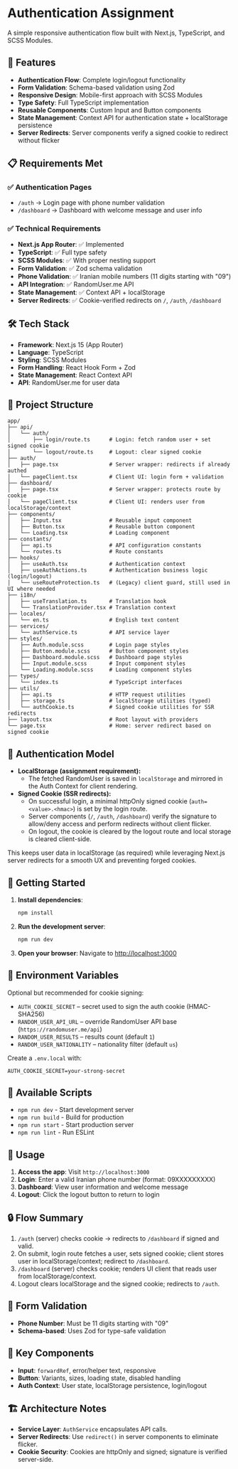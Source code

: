 # Authentication Assignment

A simple responsive authentication flow built with Next.js, TypeScript, and SCSS Modules.

## 🚀 Features

- **Authentication Flow**: Complete login/logout functionality
- **Form Validation**: Schema-based validation using Zod
- **Responsive Design**: Mobile-first approach with SCSS Modules
- **Type Safety**: Full TypeScript implementation
- **Reusable Components**: Custom Input and Button components
- **State Management**: Context API for authentication state + localStorage persistence
- **Server Redirects**: Server components verify a signed cookie to redirect without flicker

## 📋 Requirements Met

### ✅ Authentication Pages

- `/auth` → Login page with phone number validation
- `/dashboard` → Dashboard with welcome message and user info

### ✅ Technical Requirements

- **Next.js App Router**: ✅ Implemented
- **TypeScript**: ✅ Full type safety
- **SCSS Modules**: ✅ With proper nesting support
- **Form Validation**: ✅ Zod schema validation
- **Phone Validation**: ✅ Iranian mobile numbers (11 digits starting with "09")
- **API Integration**: ✅ RandomUser.me API
- **State Management**: ✅ Context API + localStorage
- **Server Redirects**: ✅ Cookie-verified redirects on `/`, `/auth`, `/dashboard`

## 🛠 Tech Stack

- **Framework**: Next.js 15 (App Router)
- **Language**: TypeScript
- **Styling**: SCSS Modules
- **Form Handling**: React Hook Form + Zod
- **State Management**: React Context API
- **API**: RandomUser.me for user data

## 📁 Project Structure

```
app/
├── api/
│   └── auth/
│       ├── login/route.ts      # Login: fetch random user + set signed cookie
│       └── logout/route.ts     # Logout: clear signed cookie
├── auth/
│   ├── page.tsx                # Server wrapper: redirects if already authed
│   └── pageClient.tsx          # Client UI: login form + validation
├── dashboard/
│   ├── page.tsx                # Server wrapper: protects route by cookie
│   └── pageClient.tsx          # Client UI: renders user from localStorage/context
├── components/
│   ├── Input.tsx               # Reusable input component
│   ├── Button.tsx              # Reusable button component
│   └── Loading.tsx             # Loading component
├── constants/
│   ├── api.ts                  # API configuration constants
│   └── routes.ts               # Route constants
├── hooks/
│   ├── useAuth.tsx             # Authentication context
│   ├── useAuthActions.ts       # Authentication business logic (login/logout)
│   └── useRouteProtection.ts   # (Legacy) client guard, still used in UI where needed
├── i18n/
│   ├── useTranslation.ts       # Translation hook
│   └── TranslationProvider.tsx # Translation context
├── locales/
│   └── en.ts                   # English text content
├── services/
│   └── authService.ts          # API service layer
├── styles/
│   ├── Auth.module.scss        # Login page styles
│   ├── Button.module.scss      # Button component styles
│   ├── Dashboard.module.scss   # Dashboard page styles
│   ├── Input.module.scss       # Input component styles
│   └── Loading.module.scss     # Loading component styles
├── types/
│   └── index.ts                # TypeScript interfaces
├── utils/
│   ├── api.ts                  # HTTP request utilities
│   ├── storage.ts              # localStorage utilities (typed)
│   └── authCookie.ts           # Signed cookie utilities for SSR redirects
├── layout.tsx                  # Root layout with providers
└── page.tsx                    # Home: server redirect based on signed cookie
```

## 🔐 Authentication Model

- **LocalStorage (assignment requirement):**
  - The fetched RandomUser is saved in `localStorage` and mirrored in the Auth Context for client rendering.
- **Signed Cookie (SSR redirects):**
  - On successful login, a minimal httpOnly signed cookie (`auth=<value>.<hmac>`) is set by the login route.
  - Server components (`/`, `/auth`, `/dashboard`) verify the signature to allow/deny access and perform redirects without client flicker.
  - On logout, the cookie is cleared by the logout route and local storage is cleared client-side.

This keeps user data in localStorage (as required) while leveraging Next.js server redirects for a smooth UX and preventing forged cookies.

## 🚀 Getting Started

1. **Install dependencies**:

   ```bash
   npm install
   ```

2. **Run the development server**:

   ```bash
   npm run dev
   ```

3. **Open your browser**:
   Navigate to [http://localhost:3000](http://localhost:3000)

## 🔧 Environment Variables

Optional but recommended for cookie signing:

- `AUTH_COOKIE_SECRET` – secret used to sign the auth cookie (HMAC-SHA256)
- `RANDOM_USER_API_URL` – override RandomUser API base (`https://randomuser.me/api`)
- `RANDOM_USER_RESULTS` – results count (default `1`)
- `RANDOM_USER_NATIONALITY` – nationality filter (default `us`)

Create a `.env.local` with:

```env
AUTH_COOKIE_SECRET=your-strong-secret
```

## 🔧 Available Scripts

- `npm run dev` - Start development server
- `npm run build` - Build for production
- `npm run start` - Start production server
- `npm run lint` - Run ESLint

## 📱 Usage

1. **Access the app**: Visit `http://localhost:3000`
2. **Login**: Enter a valid Iranian phone number (format: 09XXXXXXXXX)
3. **Dashboard**: View user information and welcome message
4. **Logout**: Click the logout button to return to login

## 🔒 Flow Summary

1. `/auth` (server) checks cookie → redirects to `/dashboard` if signed and valid.
2. On submit, login route fetches a user, sets signed cookie; client stores user in localStorage/context; redirect to `/dashboard`.
3. `/dashboard` (server) checks cookie; renders UI client that reads user from localStorage/context.
4. Logout clears localStorage and the signed cookie; redirects to `/auth`.

## 📝 Form Validation

- **Phone Number**: Must be 11 digits starting with "09"
- **Schema-based**: Uses Zod for type-safe validation

## 🎯 Key Components

- **Input**: `forwardRef`, error/helper text, responsive
- **Button**: Variants, sizes, loading state, disabled handling
- **Auth Context**: User state, localStorage persistence, login/logout

## 🏗️ Architecture Notes

- **Service Layer**: `AuthService` encapsulates API calls.
- **Server Redirects**: Use `redirect()` in server components to eliminate flicker.
- **Cookie Security**: Cookies are httpOnly and signed; signature is verified server-side.
